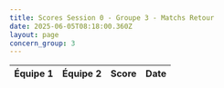 ```yaml
---
title: Scores Session 0 - Groupe 3 - Matchs Retour
date: 2025-06-05T08:18:00.360Z
layout: page
concern_group: 3
---
```




| Équipe 1 | Équipe 2 | Score | Date |
|----------|----------|-------|------|

